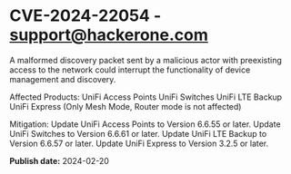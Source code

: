 # CVE-2024-22054 - support@hackerone.com

A malformed discovery packet sent by a malicious actor with preexisting access to the network could interrupt the functionality of device management and discovery.


Affected Products:
UniFi Access Points
UniFi Switches
UniFi LTE Backup
UniFi Express (Only Mesh Mode, Router mode is not affected)

  
Mitigation:
Update UniFi Access Points to Version 6.6.55 or later.
Update UniFi Switches to Version 6.6.61 or later.
Update UniFi LTE Backup to Version 6.6.57 or later.
Update UniFi Express to Version 3.2.5 or later.

**Publish date:** 2024-02-20
